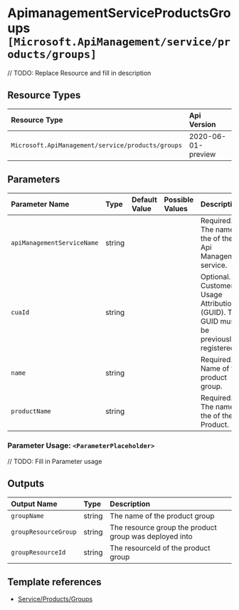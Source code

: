 # ApimanagementServiceProductsGroups `[Microsoft.ApiManagement/service/products/groups]`

// TODO: Replace Resource and fill in description

## Resource Types

| Resource Type | Api Version |
| :-- | :-- |
| `Microsoft.ApiManagement/service/products/groups` | 2020-06-01-preview |

## Parameters

| Parameter Name | Type | Default Value | Possible Values | Description |
| :-- | :-- | :-- | :-- | :-- |
| `apiManagementServiceName` | string |  |  | Required. The name of the of the Api Management service. |
| `cuaId` | string |  |  | Optional. Customer Usage Attribution id (GUID). This GUID must be previously registered |
| `name` | string |  |  | Required. Name of the product group. |
| `productName` | string |  |  | Required. The name of the of the Product. |

### Parameter Usage: `<ParameterPlaceholder>`

// TODO: Fill in Parameter usage

## Outputs

| Output Name | Type | Description |
| :-- | :-- | :-- |
| `groupName` | string | The name of the product group |
| `groupResourceGroup` | string | The resource group the product group was deployed into |
| `groupResourceId` | string | The resourceId of the product group |

## Template references

- [Service/Products/Groups](https://docs.microsoft.com/en-us/azure/templates/Microsoft.ApiManagement/2020-06-01-preview/service/products/groups)
